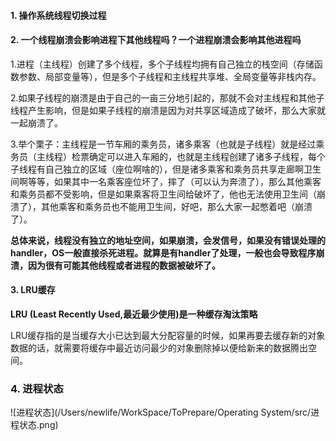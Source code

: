 #### 1. 操作系统线程切换过程

#### 2. 一个线程崩溃会影响进程下其他线程吗？一个进程崩溃会影响其他进程吗

​	1.进程（主线程）创建了多个线程，多个子线程均拥有自己独立的栈空间（存储函数参数、局部变量等），但是多个子线程和主线程共享堆、全局变量等非栈内存。

​	2.如果子线程的崩溃是由于自己的一亩三分地引起的，那就不会对主线程和其他子线程产生影响，但是如果子线程的崩溃是因为对共享区域造成了破坏，那么大家就一起崩溃了。

​	3.举个栗子：主线程是一节车厢的乘务员，诸多乘客（也就是子线程）就是经过乘务员（主线程）检票确定可以进入车厢的，也就是主线程创建了诸多子线程，每个子线程有自己独立的区域（座位啊啥的），但是诸多乘客和乘务员共享走廊啊卫生间啊等等，如果其中一名乘客座位坏了，摔了（可以认为奔溃了），那么其他乘客和乘务员都不受影响，但是如果乘客将卫生间给破坏了，他也无法使用卫生间（崩溃了），其他乘客和乘务员也不能用卫生间，好吧，那么大家一起憋着吧（崩溃了）。

**总体来说，线程没有独立的地址空间，如果崩溃，会发信号，如果没有错误处理的handler，OS一般直接杀死进程。就算是有handler了处理，一般也会导致程序崩溃，因为很有可能其他线程或者进程的数据被破坏了。**

#### 3. LRU缓存

**LRU (Least Recently Used,最近最少使用)是一种缓存淘汰策略**

LRU缓存指的是当缓存大小已达到最大分配容量的时候，如果再要去缓存新的对象数据的话，就需要将缓存中最近访问最少的对象删除掉以便给新来的数据腾出空间。

### 4. 进程状态

![进程状态](/Users/newlife/WorkSpace/ToPrepare/Operating System/src/进程状态.png)











